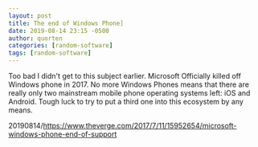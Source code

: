 ```yaml
---
layout: post
title: The end of Windows Phone]
date: 2019-08-14 23:15 -0500
author: quorten
categories: [random-software]
tags: [random-software]
---
```


Too bad I didn't get to this subject earlier.  Microsoft Officially
killed off Windows phone in 2017.  No more Windows Phones means that
there are really only two mainstream mobile phone operating systems
left: iOS and Android.  Tough luck to try to put a third one into this
ecosystem by any means.

20190814/https://www.theverge.com/2017/7/11/15952654/microsoft-windows-phone-end-of-support
